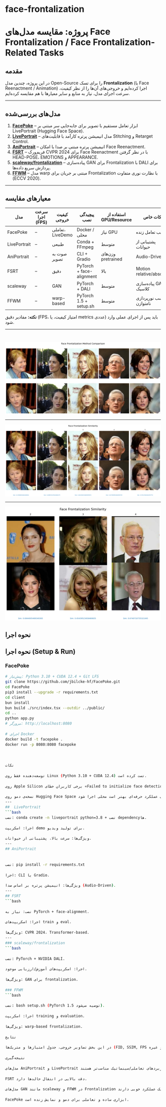 # face-frontalization
# پروژه: مقایسه مدل‌های Face Frontalization / Face Frontalization-Related Tasks

## مقدمه
در این پروژه، چندین مدل Open-Source را برای تسک **Frontalization** (یا Face Reenactment / Animation) اجرا کرده‌ایم و خروجی‌های آن‌ها را از نظر کیفیت، سرعت اجرای مدل، نیاز به منابع و سایر معیارها با هم مقایسه کرده‌ایم.

---

## مدل‌های بررسی‌شده
1. [**FacePoke**](https://github.com/jbilcke-hf/FacePoke) – ابزار تعامل مستقیم با تصویر برای جابه‌جایی سر مبتنی بر LivePortrait (Hugging Face Space).  
2. [**LivePortrait**](https://github.com/KwaiVGI/LivePortrait) – مدل انیمیشن پرتره کارآمد با قابلیت‌های Stitching و Retarget Control.  
3. [**AniPortrait**](https://github.com/Zejun-Yang/AniPortrait/tree/main) – انیمیشن پرتره مبتنی بر صدا با امکان Face Reenactment.  
4. [**FSRT**](https://github.com/andrerochow/fsrt) – فریم‌ورک CVPR 2024 برای Face Reenactment با در نظر گرفتن HEAD-POSE، EMOTIONS و APPEARANCE.  
5. [**scaleway/frontalization**](https://github.com/scaleway/frontalization) – پیاده‌سازی GAN برای Frontalization با DALI برای پردازش سریع داده‌ها.  
6. [**FFWM**](https://github.com/csyxwei/FFWM) – مدل warp مبتنی بر جریان برای Frontalization با نظارت نوری متفاوت (ECCV 2020).  

---

## معیارهای مقایسه
| مدل              | سرعت اجرا (FPS) | کیفیت خروجی | پیچیدگی نصب          | استفاده از GPU/Resource | نکات خاص |
|------------------|------------------|--------------|----------------------|--------------------------|-----------|
| FacePoke         | –                | تعاملی، LiveDemo | Docker / محلی       | نیاز GPU                 | مناسب تعامل زنده |
| LivePortrait     | –                | طبیعی       | Conda + FFmpeg       | متوسط                    | پشتیبانی از حیوانات |
| AniPortrait      | –                | صوت به تصویر | CLI + Gradio         | وزن‌های pretrained       | Audio-Driven |
| FSRT             | –                | دقیق         | PyTorch + face-alignment | بالا                 | Motion relative/absolute |
| scaleway         | –                | GAN          | PyTorch + DALI       | متوسط                    | پیاده‌سازی GAN کلاسیک |
| FFWM             | –                | warp-based   | PyTorch 1.5 + setup.sh | متوسط                  | مناسب نورپردازی نامتوازن |

**نکته:** مقادیر دقیق (FPS، امتیاز کیفیت، یا metrics عددی) باید پس از اجرای عملی وارد شود.

---
# 


![Generated Image](download.png)

----

![Generated Image1](1.png)

---

![Generated Image2](2.png)


## نحوه اجرا
## نحوه اجرا (Setup & Run)

### FacePoke
```bash
# پیش‌نیاز: Python 3.10 + CUDA 12.4 + Git LFS
git clone https://github.com/jbilcke-hf/FacePoke.git
cd FacePoke
pip3 install --upgrade -r requirements.txt
cd client
bun install
bun build ./src/index.tsx --outdir ../public/
cd ..
python app.py
# مرورگر: http://localhost:8080

# اجرای Docker
docker build -t facepoke .
docker run -p 8080:8080 facepoke



نکات

توسعه‌دهنده فقط روی Linux (Python 3.10 + CUDA 12.4) تست کرده است.

روی Apple Silicon برخی کاربران خطای «Failed to initialize face detection» گزارش داده‌اند.

نسخه‌ی دمو روی Hugging Face Space در دسترس است، اما برای عملکرد حرفه‌ای بهتر است محلی اجرا شود.
---
##  LivePortrait
```bash
نصب: conda create -n liveportrait python=3.8 + نصب dependencyها.

اجرا: اسکریپت demo برای تولید ویدیو.

ویژگی‌ها: سرعت بالا، پشتیبانی از حیوانات.
---
## AniPortrait


نصب: pip install -r requirements.txt

اجرا: CLI یا Gradio.

ویژگی‌ها: انیمیشن پرتره بر اساس صدا (Audio-Driven).
---
## FSRT
```bash

نصب: نیاز به PyTorch + face-alignment.

اجرا: اسکریپت‌های train و eval.

ویژگی‌ها: CVPR 2024، Transformer-based.
---
### scaleway/frontalization
```bash

نصب: PyTorch + NVIDIA DALI.

اجرا: اسکریپت‌های آموزش/ارزیابی موجود.

ویژگی‌ها: GAN برای frontalization.

### FFWM
```bash

نصب: bash setup.sh (PyTorch 1.5 توصیه می‌شود).

اجرا: اسکریپت training و evaluation.

ویژگی‌ها: warp-based frontalization.

نتایج

در این بخش تصاویر خروجی، جدول امتیازها و متریک‌ها (FID, SSIM, FPS و غیره) قرار داده خواهد شد.

نتیجه‌گیری

مدل‌های AniPortrait و LivePortrait برای کاربردهای تعاملی/سینماتیک مناسب‌تر هستند.

FSRT دقت بالایی در انتقال حالت‌ها دارد.

مدل‌های GAN مانند scaleway و FFWM در Frontalization کلاسیک عملکرد خوبی دارند.

FacePoke ابزاری ساده و تعاملی برای دمو و نمایش زنده است.

